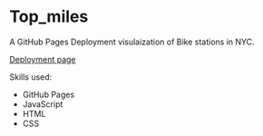 # Top_miles 

A GitHub Pages Deployment visulaization of Bike stations in NYC.

[Deployment page](https://zetaorionis.github.io/City_Bikes_NYC_Visulization/)

Skills used:
- GitHub Pages
- JavaScript
- HTML
- CSS
